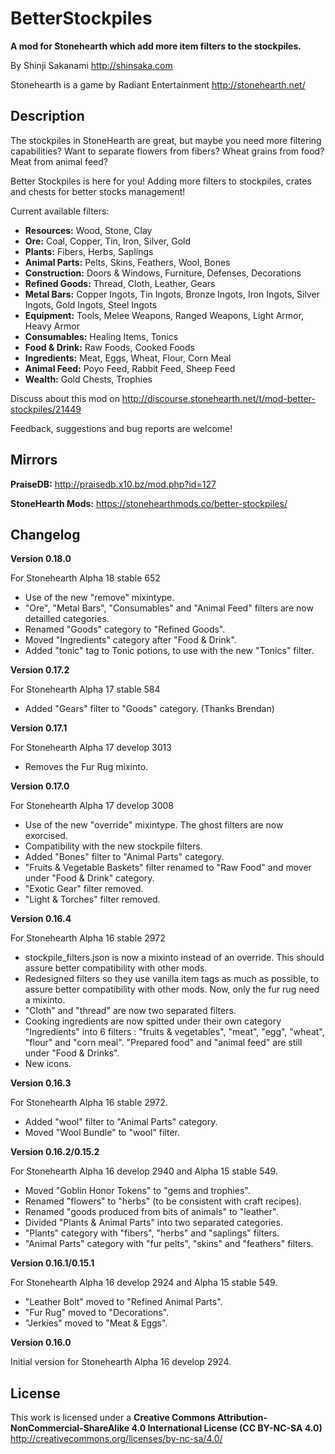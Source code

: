 # BetterStockpiles
**A mod for Stonehearth which add more item filters to the stockpiles.**

By Shinji Sakanami http://shinsaka.com

Stonehearth is a game by Radiant Entertainment http://stonehearth.net/

## Description

The stockpiles in StoneHearth are great, but maybe you need more filtering capabilities? Want to separate flowers from fibers? Wheat grains from food? Meat from animal feed?

Better Stockpiles is here for you! Adding more filters to stockpiles, crates and chests for better stocks management!

Current available filters:

* **Resources:** Wood, Stone, Clay
* **Ore:** Coal, Copper, Tin, Iron, Silver, Gold
* **Plants:** Fibers, Herbs, Saplings
* **Animal Parts:** Pelts, Skins, Feathers, Wool, Bones
* **Construction:** Doors & Windows, Furniture, Defenses, Decorations
* **Refined Goods:** Thread, Cloth, Leather, Gears
* **Metal Bars:** Copper Ingots, Tin Ingots, Bronze Ingots, Iron Ingots, Silver Ingots, Gold Ingots, Steel Ingots
* **Equipment:** Tools, Melee Weapons, Ranged Weapons, Light Armor, Heavy Armor
* **Consumables:** Healing Items, Tonics
* **Food & Drink:** Raw Foods, Cooked Foods
* **Ingredients:** Meat, Eggs, Wheat, Flour, Corn Meal
* **Animal Feed:** Poyo Feed, Rabbit Feed, Sheep Feed
* **Wealth:** Gold Chests, Trophies

Discuss about this mod on http://discourse.stonehearth.net/t/mod-better-stockpiles/21449

Feedback, suggestions and bug reports are welcome!

## Mirrors

**PraiseDB:** http://praisedb.x10.bz/mod.php?id=127

**StoneHearth Mods:** https://stonehearthmods.co/better-stockpiles/

## Changelog

**Version 0.18.0**

For Stonehearth Alpha 18 stable 652

* Use of the new "remove" mixintype.
* "Ore", "Metal Bars", "Consumables" and "Animal Feed" filters are now detailled categories.
* Renamed "Goods" category to "Refined Goods".
* Moved "Ingredients" category after "Food & Drink".
* Added "tonic" tag to Tonic potions, to use with the new "Tonics" filter.


**Version 0.17.2**

For Stonehearth Alpha 17 stable 584

* Added "Gears" filter to "Goods" category. (Thanks Brendan)

**Version 0.17.1**

For Stonehearth Alpha 17 develop 3013

* Removes the Fur Rug mixinto.

**Version 0.17.0**

For Stonehearth Alpha 17 develop 3008

* Use of the new "override" mixintype. The ghost filters are now exorcised.
* Compatibility with the new stockpile filters.
* Added "Bones" filter to "Animal Parts" category.
* "Fruits & Vegetable Baskets" filter renamed to "Raw Food" and mover under "Food & Drink" category.
* "Exotic Gear" filter removed.
* "Light & Torches" filter removed.

**Version 0.16.4**

For Stonehearth Alpha 16 stable 2972

* stockpile_filters.json is now a mixinto instead of an override. This should assure better compatibility with other mods.
* Redesigned filters so they use vanilla item tags as much as possible, to assure better compatibility with other mods. Now, only the fur rug need a mixinto.
* "Cloth" and "thread" are now two separated filters.
* Cooking ingredients are now spitted under their own category "Ingredients" into 6 filters : "fruits & vegetables", "meat", "egg", "wheat", "flour" and "corn meal". "Prepared food" and "animal feed" are still under "Food & Drinks".
* New icons.

**Version 0.16.3**

For Stonehearth Alpha 16 stable 2972.

* Added "wool" filter to "Animal Parts" category.
* Moved "Wool Bundle" to "wool" filter.

**Version 0.16.2/0.15.2**

For Stonehearth Alpha 16 develop 2940 and Alpha 15 stable 549.

* Moved "Goblin Honor Tokens" to "gems and trophies".
* Renamed "flowers" to "herbs" (to be consistent with craft recipes).
* Renamed "goods produced from bits of animals" to "leather".
* Divided "Plants & Animal Parts" into two separated categories.
* "Plants" category with "fibers", "herbs" and "saplings" filters.
* "Animal Parts" category with "fur pelts", "skins" and "feathers" filters.

**Version 0.16.1/0.15.1**

For Stonehearth Alpha 16 develop 2924 and Alpha 15 stable 549.

* "Leather Bolt" moved to "Refined Animal Parts".
* "Fur Rug" moved to "Decorations".
* "Jerkies" moved to "Meat & Eggs".

**Version 0.16.0**

Initial version for Stonehearth Alpha 16 develop 2924.

## License

This work is licensed under a **Creative Commons Attribution-NonCommercial-ShareAlike 4.0 International License (CC BY-NC-SA 4.0)** http://creativecommons.org/licenses/by-nc-sa/4.0/
